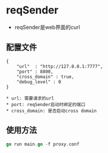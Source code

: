 # reqSender
* reqSender是web界面的curl

## 配置文件
```
{
	"url"  : "http://127.0.0.1:7777",
	"port" : 8800,
	"cross_domain" : true,
	"debug_level" : 0
}

* url: 需要请求的url
* port: reqSender启动时绑定的端口
* cross_domain: 是否启动cross domain

```

## 使用方法
```go
go run main.go -f proxy.conf
```